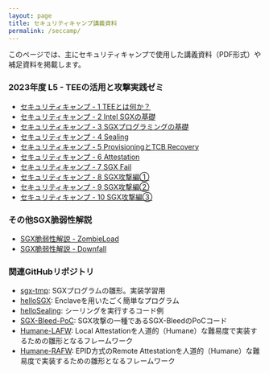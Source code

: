 ```yaml
---
layout: page
title: セキュリティキャンプ講義資料
permalink: /seccamp/
---
```


このページでは、主にセキュリティキャンプで使用した講義資料（PDF形式）や補足資料を掲載します。

### 2023年度 L5 - TEEの活用と攻撃実践ゼミ
* [セキュリティキャンプ - 1 TEEとは何か？](/media/2023-1-what-is-tee.pdf)
* [セキュリティキャンプ - 2 Intel SGXの基礎](/media/2023-2-intel-sgx-basics.pdf)
* [セキュリティキャンプ - 3 SGXプログラミングの基礎](/media/2023-3-hello-sgx.pdf)
* [セキュリティキャンプ - 4 Sealing](/media/2023-4-sealing.pdf)
* [セキュリティキャンプ - 5 ProvisioningとTCB Recovery](/media/2023-5-epid-provisioning.pdf)
* [セキュリティキャンプ - 6 Attestation](/media/2023-6-attestation.pdf)
* [セキュリティキャンプ - 7 SGX Fail](/media/2023-7-sgx-fail.pdf)
* [セキュリティキャンプ - 8 SGX攻撃編①](/media/2023-8-sgx-attacks-1.pdf)
* [セキュリティキャンプ - 9 SGX攻撃編②](/media/2023-9-sgx-attacks-2.pdf)
* [セキュリティキャンプ - 10 SGX攻撃編③](/media/2023-10-sgx-attacks-3.pdf)

### その他SGX脆弱性解説
* [SGX脆弱性解説 - ZombieLoad](/media/zombieload-explained.pdf)
* [SGX脆弱性解説 - Downfall](/media/downfall-explained.pdf)

### 関連GitHubリポジトリ
* [sgx-tmp](https://github.com/hello31337/seccamp2023-l5): SGXプログラムの雛形。実装学習用
* [helloSGX](https://github.com/cBioLab/helloSGX): Enclaveを用いたごく簡単なプログラム
* [helloSealing](https://github.com/cBioLab/helloSealing): シーリングを実行するコード例
* [SGX-Bleed-PoC](https://github.com/hello31337/sgx-bleed-poc): SGX攻撃の一種であるSGX-BleedのPoCコード
* [Humane-LAFW](https://github.com/acompany-develop/Humane-LAFW): Local Attestationを人道的（Humane）な難易度で実装するための雛形となるフレームワーク
* [Humane-RAFW](https://github.com/acompany-develop/Humane-RAFW): EPID方式のRemote Attestationを人道的（Humane）な難易度で実装するための雛形となるフレームワーク